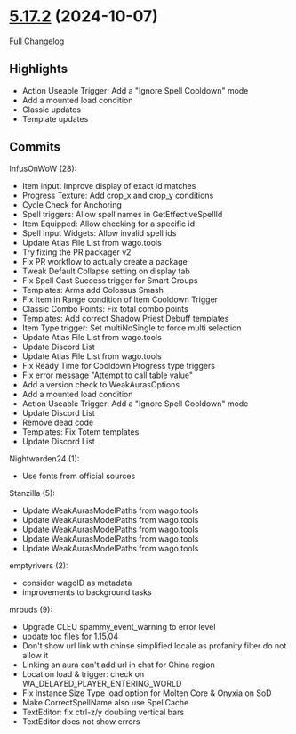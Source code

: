 # [5.17.2](https://github.com/WeakAuras/WeakAuras2/tree/5.17.2) (2024-10-07)

[Full Changelog](https://github.com/WeakAuras/WeakAuras2/compare/5.17.1...5.17.2)

## Highlights

 - Action Useable Trigger: Add a "Ignore Spell Cooldown" mode
- Add a mounted load condition
- Classic updates
- Template updates 

## Commits

InfusOnWoW (28):

- Item input: Improve display of exact id matches
- Progress Texture: Add crop_x and crop_y conditions
- Cycle Check for Anchoring
- Spell triggers: Allow spell names in GetEffectiveSpellId
- Item Equipped: Allow checking for a specific id
- Spell Input Widgets: Allow invalid spell ids
- Update Atlas File List from wago.tools
- Try fixing the PR packager v2
- Fix PR workflow to actually create a package
- Tweak Default Collapse setting on display tab
- Fix Spell Cast Success trigger for Smart Groups
- Templates: Arms add Colossus Smash
- Fix Item in Range condition of Item Cooldown Trigger
- Classic Combo Points: Fix total combo points
- Templates: Add correct Shadow Priest Debuff templates
- Item Type trigger: Set multiNoSingle to force multi selection
- Update Atlas File List from wago.tools
- Update Discord List
- Update Atlas File List from wago.tools
- Fix Ready Time for Cooldown Progress type triggers
- Fix error message "Attempt to call table value"
- Add a version check to WeakAurasOptions
- Add a mounted load condition
- Action Useable Trigger: Add a "Ignore Spell Cooldown" mode
- Update Discord List
- Remove dead code
- Templates: Fix Totem templates
- Update Discord List

Nightwarden24 (1):

- Use fonts from official sources

Stanzilla (5):

- Update WeakAurasModelPaths from wago.tools
- Update WeakAurasModelPaths from wago.tools
- Update WeakAurasModelPaths from wago.tools
- Update WeakAurasModelPaths from wago.tools
- Update WeakAurasModelPaths from wago.tools

emptyrivers (2):

- consider wagoID as metadata
- improvements to background tasks

mrbuds (9):

- Upgrade CLEU spammy_event_warning to error level
- update toc files for 1.15.04
- Don't show url link with chinse simplified locale as profanity filter do not allow it
- Linking an aura can't add url in chat for China region
- Location load & trigger: check on WA_DELAYED_PLAYER_ENTERING_WORLD
- Fix Instance Size Type load option for Molten Core & Onyxia on SoD
- Make CorrectSpellName also use SpellCache
- TextEditor: fix ctrl-z/y doubling vertical bars
- TextEditor does not show errors

